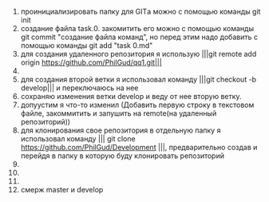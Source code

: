 1. проинициализировать папку для GITа можно с помощью команды git init <br>
2. создание файла task.0. закомитить его можно с помощью команды git commit "создание файла команд", но перед этим надо добавить с помощью команды git add "task 0.md"<br>
3. для создания удаленного репозитория я использую |||git remote add origin https://github.com/PhilGud/qq1.git|||<br>
4.  <br>
5. для создания второй ветки я использовал команду |||git checkout -b develop||| и переключаюсь на нее<br>
6. сохраняю изменения ветки develop и веду от нее вторую ветку.<br>
7. допуустим я что-то изменил (Добавить первую строку в текстовом файле, закоммитить и запушить на remote(на удаленный репозиторий))<br>
8. для клонирования свое репозитория в отдельную папку я использовал команду ||| git clone https://github.com/PhilGud/Development |||, предварительно создав и перейдя в папку в которую буду клонировать репозиторий<br>
9. 
10. 
11. 
12. смерж master и develop